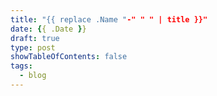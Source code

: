 ```yaml
---
title: "{{ replace .Name "-" " " | title }}"
date: {{ .Date }}
draft: true
type: post
showTableOfContents: false
tags:
  - blog
---
```



